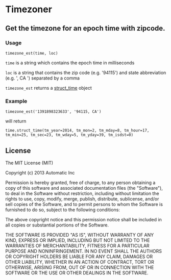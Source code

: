 # Timezoner

## Get the timezone for an epoch time with zipcode.

### Usage

    timezone_est(time, loc)

`time` is a string which contains the epoch time in milliseconds

`loc` is a string that contains the zip code (e.g. '94115') and state abbreviation (e.g. ', CA ') separated by a comma

`timezone_est` returns a [struct_time](http://docs.python.org/2/library/time.html#time.struct_time) object

### Example

    timezone_est('1391898323633', '94115, CA')
    
will return

    time.struct_time(tm_year=2014, tm_mon=2, tm_mday=8, tm_hour=17, tm_min=25, tm_sec=23, tm_wday=5, tm_yday=39, tm_isdst=0)

## License

The MIT License (MIT)

Copyright (c) 2013 Automatic Inc

Permission is hereby granted, free of charge, to any person obtaining a copy
of this software and associated documentation files (the "Software"), to deal
in the Software without restriction, including without limitation the rights
to use, copy, modify, merge, publish, distribute, sublicense, and/or sell
copies of the Software, and to permit persons to whom the Software is
furnished to do so, subject to the following conditions:

The above copyright notice and this permission notice shall be included in
all copies or substantial portions of the Software.

THE SOFTWARE IS PROVIDED "AS IS", WITHOUT WARRANTY OF ANY KIND, EXPRESS OR
IMPLIED, INCLUDING BUT NOT LIMITED TO THE WARRANTIES OF MERCHANTABILITY,
FITNESS FOR A PARTICULAR PURPOSE AND NONINFRINGEMENT. IN NO EVENT SHALL THE
AUTHORS OR COPYRIGHT HOLDERS BE LIABLE FOR ANY CLAIM, DAMAGES OR OTHER
LIABILITY, WHETHER IN AN ACTION OF CONTRACT, TORT OR OTHERWISE, ARISING FROM,
OUT OF OR IN CONNECTION WITH THE SOFTWARE OR THE USE OR OTHER DEALINGS IN
THE SOFTWARE.
